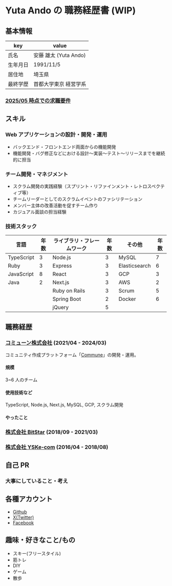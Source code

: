 # Yuta Ando の 職務経歴書 (WIP)

## 基本情報

| key      | value                 |
| -------- | --------------------- |
| 氏名     | 安藤 雄太 (Yuta Ando) |
| 生年月日 | 1991/11/5             |
| 居住地   | 埼玉県                |
| 最終学歴 | 首都大学東京 経営学系 |

### [**2025/05 時点での求職要件**](https://bush-puma-065.notion.site/2025-05-1d6e59b0b5a280329f37c78b41dbe42c)

## スキル

### Web アプリケーションの設計・開発・運用

- バックエンド・フロントエンド両面からの機能開発
- 機能開発・バグ修正などにおける設計〜実装〜テスト〜リリースまでを継続的に担当
<!-- - TypeScript(Next.js, Node.js)が得意です。 -->

### チーム開発・マネジメント

- スクラム開発の実践経験（スプリント・リファインメント・レトロスペクティブ等）
- チームリーダーとしてのスクラムイベントのファシリテーション
- メンバー主体の改善活動を促すチーム作り
- カジュアル面談の担当経験

<!-- ここより下横並びにしたいな -->

### 技術スタック

| 言語       | 年数 | ライブラリ・フレームワーク | 年数 | その他        | 年数 |
| ---------- | ---- | -------------------------- | ---- | ------------- | ---- |
| TypeScript | 3    | Node.js                    | 3    | MySQL         | 7    |
| Ruby       | 3    | Express                    | 3    | Elasticsearch | 6    |
| JavaScript | 8    | React                      | 3    | GCP           | 3    |
| Java       | 2    | Next.js                    | 3    | AWS           | 2    |
|            |      | Ruby on Rails              | 3    | Scrum         | 5    |
|            |      | Spring Boot                | 2    | Docker        | 6    |
|            |      | jQuery                     | 5    |

<!-- ### ライブラリ・フレームワーク

|               | 経験年数 |
| ------------- | -------- |
| Node.js       | 3        |
| Express       | 3        |
| React         | 3        |
| Next.js       | 3        |
| Ruby on Rails | 3        |
| Spring Boot   | 2        |
| jQuery        | 5        | -->

<!-- ### その他

|               | 経験年数 |
| ------------- | -------- |
| MySQL         | 7        |
| Elasticsearch | 6        |
| GCP           | 3        |
| AWS           | 2        |
| Scrum         | 5        | -->

<!-- ここまで -->

## 職務経歴

### [コミューン株式会社](https://communeinc.com/ja) (2021/04 - 2024/03)

コミュニティ作成プラットフォーム「[Commune](https://commune.co.jp/)」の開発・運用。

#### 規模

3~6 人のチーム

#### 使用技術など

TypeScript, Node.js, Next.js, MySQL, GCP, スクラム開発

#### やったこと

### [株式会社 BitStar](https://bitstar.tokyo/corp/) (2018/09 - 2021/03)

### [株式会社 YSKe-com](https://www.ysk.co.jp/) (2016/04 - 2018/08)

## 自己 PR

### 大事にしていること・考え

## 各種アカウント

- [Github](https://github.com/andnandna)
- [X(Twitter)](https://x.com/andnandna)
- [Facebook](https://www.facebook.com/yuta.andoh/)

## 趣味・好きなこと/もの

- スキー(フリースタイル)
- 筋トレ
- DIY
- ゲーム
- 散歩
